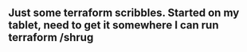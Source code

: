 ## Just some terraform scribbles. Started on my tablet, need to get it somewhere I can run terraform /shrug